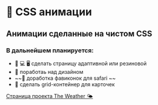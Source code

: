 # 🔵 CSS анимации

## Анимации сделанные на чистом CSS

### В дальнейшем планируется:
* 📱  💻  🖥️ сделать страницу адаптивной или резиновой
* 🎨  поработаь над дизайном
*  ~~🧭  доработка фавиконок для safari ~~
* 📰 сделать grid-контейнер для карточек

[Страница проекта The Weather 🌤️](https://navi113.github.io/mp1_The-Weather/)
